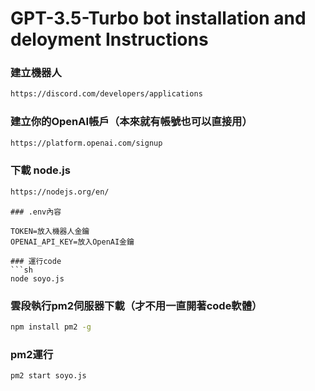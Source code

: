 
# GPT-3.5-Turbo bot installation and deloyment Instructions

### 建立機器人
```sh
https://discord.com/developers/applications
```
### 建立你的OpenAI帳戶（本來就有帳號也可以直接用）
```sh
https://platform.openai.com/signup
```
### 下載 node.js
```sh
https://nodejs.org/en/
```

```
### .env內容

TOKEN=放入機器人金鑰
OPENAI_API_KEY=放入OpenAI金鑰

### 運行code
```sh
node soyo.js
```
### 雲段執行pm2伺服器下載（才不用一直開著code軟體）
```sh
npm install pm2 -g
```
### pm2運行
```sh
pm2 start soyo.js
```

